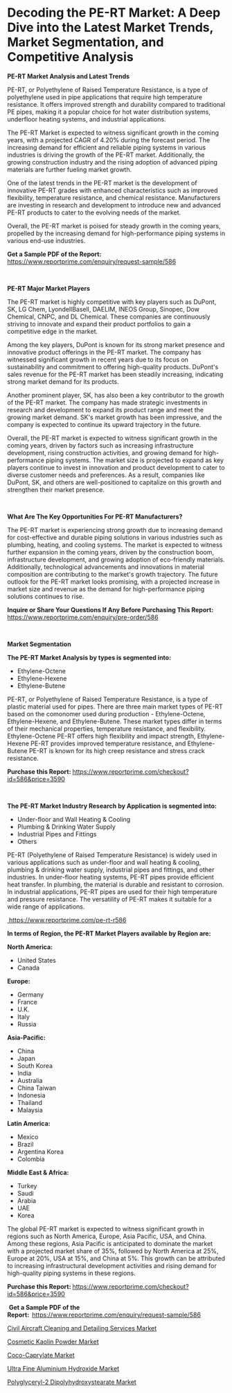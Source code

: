 <p><h1>Decoding the PE-RT Market: A Deep Dive into the Latest Market Trends, Market Segmentation, and Competitive Analysis</h1></p><p><strong>PE-RT Market Analysis and Latest Trends</strong></p>
<p><p>PE-RT, or Polyethylene of Raised Temperature Resistance, is a type of polyethylene used in pipe applications that require high temperature resistance. It offers improved strength and durability compared to traditional PE pipes, making it a popular choice for hot water distribution systems, underfloor heating systems, and industrial applications.</p><p>The PE-RT Market is expected to witness significant growth in the coming years, with a projected CAGR of 4.20% during the forecast period. The increasing demand for efficient and reliable piping systems in various industries is driving the growth of the PE-RT market. Additionally, the growing construction industry and the rising adoption of advanced piping materials are further fueling market growth.</p><p>One of the latest trends in the PE-RT market is the development of innovative PE-RT grades with enhanced characteristics such as improved flexibility, temperature resistance, and chemical resistance. Manufacturers are investing in research and development to introduce new and advanced PE-RT products to cater to the evolving needs of the market.</p><p>Overall, the PE-RT market is poised for steady growth in the coming years, propelled by the increasing demand for high-performance piping systems in various end-use industries.</p></p>
<p><strong>Get a Sample PDF of the Report:&nbsp;</strong> <a href="https://www.reportprime.com/enquiry/request-sample/586">https://www.reportprime.com/enquiry/request-sample/586</a></p>
<p>&nbsp;</p>
<p><strong>PE-RT Major Market Players</strong></p>
<p><p>The PE-RT market is highly competitive with key players such as DuPont, SK, LG Chem, LyondellBasell, DAELIM, INEOS Group, Sinopec, Dow Chemical, CNPC, and DL Chemical. These companies are continuously striving to innovate and expand their product portfolios to gain a competitive edge in the market.</p><p>Among the key players, DuPont is known for its strong market presence and innovative product offerings in the PE-RT market. The company has witnessed significant growth in recent years due to its focus on sustainability and commitment to offering high-quality products. DuPont's sales revenue for the PE-RT market has been steadily increasing, indicating strong market demand for its products.</p><p>Another prominent player, SK, has also been a key contributor to the growth of the PE-RT market. The company has made strategic investments in research and development to expand its product range and meet the growing market demand. SK's market growth has been impressive, and the company is expected to continue its upward trajectory in the future.</p><p>Overall, the PE-RT market is expected to witness significant growth in the coming years, driven by factors such as increasing infrastructure development, rising construction activities, and growing demand for high-performance piping systems. The market size is projected to expand as key players continue to invest in innovation and product development to cater to diverse customer needs and preferences. As a result, companies like DuPont, SK, and others are well-positioned to capitalize on this growth and strengthen their market presence.</p></p>
<p>&nbsp;</p>
<p><strong>What Are The Key Opportunities For PE-RT Manufacturers?</strong></p>
<p><p>The PE-RT market is experiencing strong growth due to increasing demand for cost-effective and durable piping solutions in various industries such as plumbing, heating, and cooling systems. The market is expected to witness further expansion in the coming years, driven by the construction boom, infrastructure development, and growing adoption of eco-friendly materials. Additionally, technological advancements and innovations in material composition are contributing to the market's growth trajectory. The future outlook for the PE-RT market looks promising, with a projected increase in market size and revenue as the demand for high-performance piping solutions continues to rise.</p></p>
<p><strong>Inquire or Share Your Questions If Any Before Purchasing This Report:</strong> <a href="https://www.reportprime.com/enquiry/pre-order/586">https://www.reportprime.com/enquiry/pre-order/586</a></p>
<p>&nbsp;</p>
<p><strong>Market Segmentation</strong></p>
<p><strong>The PE-RT Market Analysis by types is segmented into:</strong></p>
<p><ul><li>Ethylene-Octene</li><li>Ethylene-Hexene</li><li>Ethylene-Butene</li></ul></p>
<p><p>PE-RT, or Polyethylene of Raised Temperature Resistance, is a type of plastic material used for pipes. There are three main market types of PE-RT based on the comonomer used during production - Ethylene-Octene, Ethylene-Hexene, and Ethylene-Butene. These market types differ in terms of their mechanical properties, temperature resistance, and flexibility. Ethylene-Octene PE-RT offers high flexibility and impact strength, Ethylene-Hexene PE-RT provides improved temperature resistance, and Ethylene-Butene PE-RT is known for its high creep resistance and stress crack resistance.</p></p>
<p><strong>Purchase this Report:&nbsp;</strong><a href="https://www.reportprime.com/checkout?id=586&price=3590">https://www.reportprime.com/checkout?id=586&price=3590</a></p>
<p>&nbsp;</p>
<p><strong>The PE-RT Market Industry Research by Application is segmented into:</strong></p>
<p><ul><li>Under-floor and Wall Heating & Cooling</li><li>Plumbing & Drinking Water Supply</li><li>Industrial Pipes and Fittings</li><li>Others</li></ul></p>
<p><p>PE-RT (Polyethylene of Raised Temperature Resistance) is widely used in various applications such as under-floor and wall heating & cooling, plumbing & drinking water supply, industrial pipes and fittings, and other industries. In under-floor heating systems, PE-RT pipes provide efficient heat transfer. In plumbing, the material is durable and resistant to corrosion. In industrial applications, PE-RT pipes are used for their high temperature and pressure resistance. The versatility of PE-RT makes it suitable for a wide range of applications.</p></p>
<p><a href="https://www.reportprime.com/pe-rt-r586">&nbsp;https://www.reportprime.com/pe-rt-r586</a></p>
<p><strong>In terms of Region, the PE-RT Market Players available by Region are:</strong></p>
<p>
    <p> <strong> North America: </strong>
        <ul>
            <li>United States</li>
            <li>Canada</li>
        </ul>
        </p> 
    <p> <strong> Europe: </strong>
        <ul>
            <li>Germany</li>
            <li>France</li>
            <li>U.K.</li>
            <li>Italy</li>
            <li>Russia</li>
        </ul>
        </p> 
    <p> <strong> Asia-Pacific: </strong>
        <ul>
            <li>China</li>
            <li>Japan</li>
            <li>South Korea</li>
            <li>India</li>
            <li>Australia</li>
            <li>China Taiwan</li>
            <li>Indonesia</li>
            <li>Thailand</li>
            <li>Malaysia</li>
        </ul>
        </p> 
    <p> <strong> Latin America: </strong>
        <ul>
            <li>Mexico</li>
            <li>Brazil</li>
            <li>Argentina Korea</li>
            <li>Colombia</li>
        </ul>
        </p> 
    <p> <strong> Middle East & Africa: </strong>
        <ul>
            <li>Turkey</li>
            <li>Saudi</li>
            <li>Arabia</li>
            <li>UAE</li>
            <li>Korea</li>
        </ul>
    </p>
    </p>
<p><p>The global PE-RT market is expected to witness significant growth in regions such as North America, Europe, Asia Pacific, USA, and China. Among these regions, Asia Pacific is anticipated to dominate the market with a projected market share of 35%, followed by North America at 25%, Europe at 20%, USA at 15%, and China at 5%. This growth can be attributed to increasing infrastructural development activities and rising demand for high-quality piping systems in these regions.</p></p>
<p><strong>Purchase this Report: </strong><a href="https://www.reportprime.com/checkout?id=586&price=3590">https://www.reportprime.com/checkout?id=586&price=3590</a></p>
<p>&nbsp;<strong>Get a Sample PDF of the Report:&nbsp;&nbsp;</strong><a href="https://www.reportprime.com/enquiry/request-sample/586">https://www.reportprime.com/enquiry/request-sample/586</a></p>
<p><strong></strong></p>
<p><p><a href="https://issuu.com/reportprime-2/docs/civil-aircraft-cleaning-and-detaili_d08909af3014a0">Civil Aircraft Cleaning and Detailing Services Market</a></p><p><a href="https://github.com/LarryPearsongXXfvf/Market-Research-Report-List-1/blob/main/cosmetic-kaolin-powder-market.md">Cosmetic Kaolin Powder Market</a></p><p><a href="https://github.com/hrhzhypq19/Market-Research-Report-List-1/blob/main/coco-caprylate-market.md">Coco-Caprylate Market</a></p><p><a href="https://github.com/kishanagarner91/Market-Research-Report-List-1/blob/main/ultra-fine-aluminium-hydroxide-market.md">Ultra Fine Aluminium Hydroxide Market</a></p><p><a href="https://github.com/brendafegmorris532/Market-Research-Report-List-2/blob/main/polyglyceryl-2-dipolyhydroxystearate-market.md">Polyglyceryl-2 Dipolyhydroxystearate Market</a></p></p>
